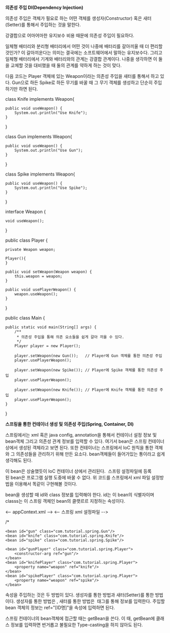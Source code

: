 **의존성 주입 DI(Dependency Injection)**


의존성 주입은 객체가 필요로 하는 어떤 객체를 생성자(Constructor) 혹은 새터(Setter)를
통해서 주입하는 것을 말한다.

강결합으로 어마어마한 유지보수 비용 때문에 의존성 주입이 필요하다.

일체형 배터리와 분리형 배터리에서 어떤 것이 나중에 배터리를 갈아끼울 때 더 편리할 것인가? 
이 갈아끼운다는 의미는 결국에는 소프트웨어에서 말하는 유지보수다. 
그리고 일체형 배터리에서 기계와 배터리와의 관계는 강결합 관계이다.
나중을 생각하면 이 둘을 교체할 것을 대비했을 때 둘의 관계를 약하게 하는 것이 맞다.

다음 코드는 Player 객체에 있는 Weapon이라는 의존성 주입을 새터를 통해서 하고 있다.
Gun으로 하든 Spike로 하든 무기를 바꿀 때 그 무기 객체를 생성하고 단순히 주입하기만 하면 된다.

class Knife implements Weapon{

    public void useWeapon() {
        System.out.println("Use Knife");
    }
}

class Gun implements Weapon{

    public void useWeapon() {
        System.out.println("Use Gun");
    }
}

class Spike implements Weapon{

    public void useWeapon() {
        System.out.println("Use Spike");
    }
}

interface Weapon {

    void useWeapon();
}

public class Player {

    private Weapon weapon;

    Player(){
    }

    public void setWeapon(Weapon weapon) {
        this.weapon = weapon;
    }

    public void usePlayerWeapon() {
        weapon.useWeapon();
    }
}

public class Main {

    public static void main(String[] args) {
        /**
         * 의존성 주입을 통해 의존 요소들을 쉽게 갈아 끼울 수 있다.
         */
        Player player = new Player();

        player.setWeapon(new Gun());   // Player에 Gun 객체를 통한 의존성 주입
        player.usePlayerWeapon();

        player.setWeapon(new Spike()); // Player에 Spike 객체를 통한 의존성 주입
        player.usePlayerWeapon();

        player.setWeapon(new Knife()); // Player에 Knife 객체를 통한 의존성 주입
        player.usePlayerWeapon();
    }
}

**스프링을 통한 컨테이너 생성 및 의존성 주입(Spring, Container, DI)**

스프링에서는 xml 혹은 java config, annotation을 통해서 
컨테이너 설정 정보 및 bean객체 그리고 의존성 관계 정보를 입력할 수 있다. 
여기서 bean은 스프링 컨테이너 상에서 생성된 객체라고 보면 된다.
또한 컨테이너는 스프링에서 IoC 원칙을 통한 객체와 그 의존성들을 관리하기 위해 만든 요소다.
bean객체들이 들어가있는 통이라고 쉽게 생각해도 된다.

이 bean은 상술했듯이 IoC 컨테이너 상에서 관리된다. 
스프링 설정파일에 등록된 bean은 프로그램 실행 도중에 바꿀 수 없다.
위 코드를 스프링에서 xml 파일 설정방법을 이용해서 똑같이 구현해볼 것이다.

bean을 생성할 때 id와 class 정보를 입력해야 한다. id는 이 bean의 식별자이며
classs는 이 스프링 객체인 bean의 클랫르르 지정하는 속성이다.

<-- appContext.xml -->
<-- 스프링 xml 설정파일 -->
<?xml version="1.0" encoding="UTF-8"?>
/*
<beans xmlns="http://www.springframework.org/schema/beans"
       xmlns:xsi="http://www.w3.org/2001/XMLSchema-instance"
       xsi:schemaLocation="http://www.springframework.org/schema/beans http://www.springframework.org/schema/beans/spring-beans.xsd">

    <bean id="gun" class="com.tutorial.spring.Gun"/>
    <bean id="knife" class="com.tutorial.spring.Knife"/>
    <bean id="spike" class="com.tutorial.spring.Spike"/>

    <bean id="gunPlayer" class="com.tutorial.spring.Player">
        <constructor-arg ref="gun"/>
    </bean>
    <bean id="knifePlayer" class="com.tutorial.spring.Player">
        <property name="weapon" ref="knife"/>
    </bean>
    <bean id="spikePlayer" class="com.tutorial.spring.Player">
        <property name="weapon" ref="spike"/>
    </bean>


속성을 주입하는 것은 두 방법이 있다. 생성자를 통한 방법과 새터(Setter)를 통한 방법이다.
생성자를 통한 방법은 <constructor-arg>, 새터를 통한 방법은 <property> 태그를 통해 정보를 입력한다.
주입할 bean 객체의 정보는 ref="[ID명]"을 속성에 입력하면 된다.

스프링 컨테이너의 bean객체에 접근할 때는 getBean을 쓴다. 
이 때, getBean에 클래스 정보를 입력하면 번거롭고 불필요한 Type-casting을 하지 않아도 된다.